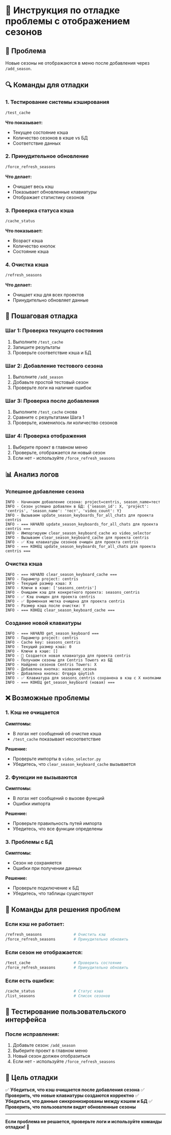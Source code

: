 # 🐛 Инструкция по отладке проблемы с отображением сезонов

## 🎯 Проблема
Новые сезоны не отображаются в меню после добавления через `/add_season`.

## 🔍 Команды для отладки

### 1. Тестирование системы кэширования
```bash
/test_cache
```
**Что показывает:**
- Текущее состояние кэша
- Количество сезонов в кэше vs БД
- Соответствие данных

### 2. Принудительное обновление
```bash
/force_refresh_seasons
```
**Что делает:**
- Очищает весь кэш
- Показывает обновленные клавиатуры
- Отображает статистику сезонов

### 3. Проверка статуса кэша
```bash
/cache_status
```
**Что показывает:**
- Возраст кэша
- Количество кнопок
- Состояние кэша

### 4. Очистка кэша
```bash
/refresh_seasons
```
**Что делает:**
- Очищает кэш для всех проектов
- Принудительно обновляет данные

## 🧪 Пошаговая отладка

### Шаг 1: Проверка текущего состояния
1. Выполните `/test_cache`
2. Запишите результаты
3. Проверьте соответствие кэша и БД

### Шаг 2: Добавление тестового сезона
1. Выполните `/add_season`
2. Добавьте простой тестовый сезон
3. Проверьте логи на наличие ошибок

### Шаг 3: Проверка после добавления
1. Выполните `/test_cache` снова
2. Сравните с результатами Шага 1
3. Проверьте, изменилось ли количество сезонов

### Шаг 4: Проверка отображения
1. Выберите проект в главном меню
2. Проверьте, отображается ли новый сезон
3. Если нет - используйте `/force_refresh_seasons`

## 📊 Анализ логов

### Успешное добавление сезона
```
INFO - Начинаем добавление сезона: project=centris, season_name=тест
INFO - Сезон успешно добавлен в БД: {'season_id': X, 'project': 'centris', 'season_name': 'тест', 'video_count': Y}
INFO - Вызываем update_season_keyboards_for_all_chats для проекта centris
INFO - === НАЧАЛО update_season_keyboards_for_all_chats для проекта centris ===
INFO - Импортируем clear_season_keyboard_cache из video_selector
INFO - Вызываем clear_season_keyboard_cache для проекта centris
INFO - ✅ Кэш клавиатуры сезонов очищен для проекта centris
INFO - === КОНЕЦ update_season_keyboards_for_all_chats для проекта centris ===
```

### Очистка кэша
```
INFO - === НАЧАЛО clear_season_keyboard_cache ===
INFO - Параметр project: centris
INFO - Текущий размер кэша: X
INFO - Ключи в кэше: ['seasons_centris']
INFO - Очищаем кэш для конкретного проекта: seasons_centris
INFO - ✅ Кэш очищен для проекта centris
INFO - ✅ Временная метка очищена для проекта centris
INFO - Размер кэша после очистки: Y
INFO - === КОНЕЦ clear_season_keyboard_cache ===
```

### Создание новой клавиатуры
```
INFO - === НАЧАЛО get_season_keyboard ===
INFO - Параметр project: centris
INFO - Cache key: seasons_centris
INFO - Текущий размер кэша: 0
INFO - Ключи в кэше: []
INFO - 🔄 Создается новая клавиатура для проекта centris
INFO - Получаем сезоны для Centris Towers из БД
INFO - Найдено сезонов Centris Towers: X
INFO - Добавлена кнопка: название_сезона
INFO - Добавлена кнопка: Orqaga qaytish
INFO - ✅ Клавиатура для seasons_centris сохранена в кэш с X кнопками
INFO - === КОНЕЦ get_season_keyboard (новая) ===
```

## ❌ Возможные проблемы

### 1. Кэш не очищается
**Симптомы:**
- В логах нет сообщений об очистке кэша
- `/test_cache` показывает несоответствие

**Решение:**
- Проверьте импорты в `video_selector.py`
- Убедитесь, что `clear_season_keyboard_cache` вызывается

### 2. Функции не вызываются
**Симптомы:**
- В логах нет сообщений о вызове функций
- Ошибки импорта

**Решение:**
- Проверьте правильность путей импорта
- Убедитесь, что все функции определены

### 3. Проблемы с БД
**Симптомы:**
- Сезон не сохраняется
- Ошибки при получении данных

**Решение:**
- Проверьте подключение к БД
- Убедитесь, что таблицы существуют

## 🔧 Команды для решения проблем

### Если кэш не работает:
```bash
/refresh_seasons              # Очистить кэш
/force_refresh_seasons        # Принудительно обновить
```

### Если сезон не отображается:
```bash
/test_cache                   # Проверить состояние
/force_refresh_seasons        # Принудительно обновить
```

### Если есть ошибки:
```bash
/cache_status                 # Статус кэша
/list_seasons                 # Список сезонов
```

## 📱 Тестирование пользовательского интерфейса

### После исправления:
1. Добавьте сезон: `/add_season`
2. Выберите проект в главном меню
3. Новый сезон должен отобразиться
4. Если нет - используйте `/force_refresh_seasons`

## 🎯 Цель отладки

✅ **Убедиться, что кэш очищается после добавления сезона**
✅ **Проверить, что новые клавиатуры создаются корректно**
✅ **Убедиться, что данные синхронизированы между кэшем и БД**
✅ **Проверить, что пользователи видят обновленные сезоны**

---

**Если проблема не решается, проверьте логи и используйте команды отладки! 🐛**
